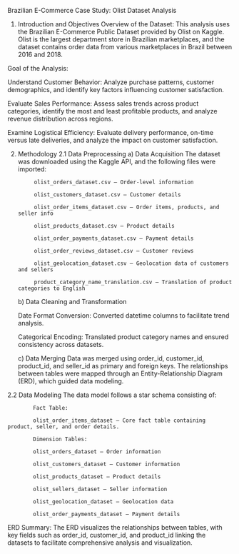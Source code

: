 Brazilian E-Commerce Case Study: Olist Dataset Analysis
1. Introduction and Objectives
Overview of the Dataset:
This analysis uses the Brazilian E-Commerce Public Dataset provided by Olist on Kaggle. Olist is the largest department store in Brazilian marketplaces, and the dataset contains order data from various marketplaces in Brazil between 2016 and 2018.

Goal of the Analysis:

Understand Customer Behavior: Analyze purchase patterns, customer demographics, and identify key factors influencing customer satisfaction.

Evaluate Sales Performance: Assess sales trends across product categories, identify the most and least profitable products, and analyze revenue distribution across regions.

Examine Logistical Efficiency: Evaluate delivery performance, on-time versus late deliveries, and analyze the impact on customer satisfaction.

2. Methodology
      2.1 Data Preprocessing
      a) Data Acquisition
                  The dataset was downloaded using the Kaggle API, and the following files were imported:
            
            olist_orders_dataset.csv – Order-level information
            
            olist_customers_dataset.csv – Customer details
            
            olist_order_items_dataset.csv – Order items, products, and seller info
            
            olist_products_dataset.csv – Product details
            
            olist_order_payments_dataset.csv – Payment details
            
            olist_order_reviews_dataset.csv – Customer reviews
            
            olist_geolocation_dataset.csv – Geolocation data of customers and sellers
            
            product_category_name_translation.csv – Translation of product categories to English

      b) Data Cleaning and Transformation
      
      Date Format Conversion: Converted datetime columns to facilitate trend analysis.
      
      Categorical Encoding: Translated product category names and ensured consistency across datasets.
      
      c) Data Merging
      Data was merged using order_id, customer_id, product_id, and seller_id as primary and foreign keys. The relationships between tables were mapped through an Entity-Relationship Diagram (ERD), which guided data modeling.

2.2 Data Modeling
The data model follows a star schema consisting of:
            
            Fact Table:
            
            olist_order_items_dataset – Core fact table containing product, seller, and order details.
            
            Dimension Tables:
            
            olist_orders_dataset – Order information
            
            olist_customers_dataset – Customer information
            
            olist_products_dataset – Product details
            
            olist_sellers_dataset – Seller information
            
            olist_geolocation_dataset – Geolocation data
            
            olist_order_payments_dataset – Payment details

ERD Summary:
The ERD visualizes the relationships between tables, with key fields such as order_id, customer_id, and product_id linking the datasets to facilitate comprehensive analysis and visualization.
